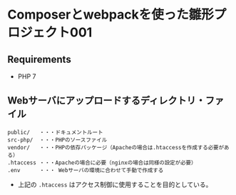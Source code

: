Composerとwebpackを使った雛形プロジェクト001
===================

Requirements
----------

- PHP 7


Webサーバにアップロードするディレクトリ・ファイル
----------

```
public/   ・・・ドキュメントルート
src-php/  ・・・PHPのソースファイル
vendor/   ・・・PHPの依存パッケージ（Apacheの場合は.htaccessを作成する必要がある）
.htaccess ・・・Apacheの場合に必要（nginxの場合は同様の設定が必要）
.env      ・・・ Webサーバの環境に合わせて手動で作成する
```

- 上記の `.htaccess` はアクセス制御に使用することを目的としている。

